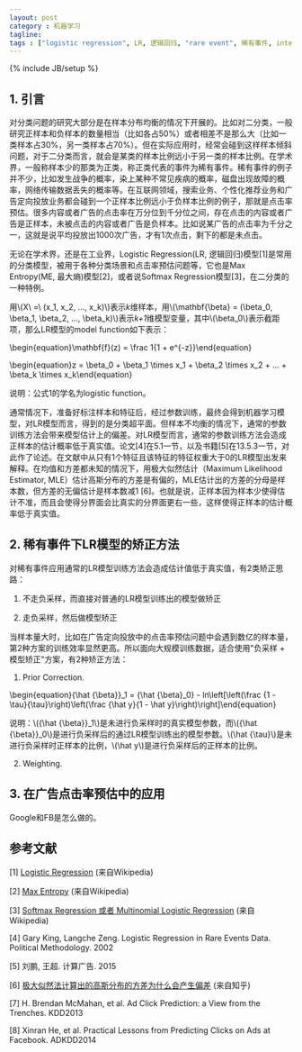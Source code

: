 ```yaml
---
layout: post
category : 机器学习
tagline: 
tags : ["logistic regression", LR, 逻辑回归, "rare event", 稀有事件, intercept, 截距]
---
```

{% include JB/setup %}

## 1. 引言

对分类问题的研究大部分是在样本分布均衡的情况下开展的。比如对二分类，一般研究正样本和负样本的数量相当（比如各占50%）或者相差不是那么大（比如一类样本占30%，另一类样本占70%）。但在实际应用时，经常会碰到这样样本倾斜问题，对于二分类而言，就会是某类的样本比例远小于另一类的样本比例。在学术界，一般称样本少的那类为正类，称正类代表的事件为稀有事件。稀有事件的例子并不少，比如发生战争的概率，染上某种不常见疾病的概率，磁盘出现故障的概率，网络传输数据丢失的概率等。在互联网领域，搜索业务、个性化推荐业务和广告定向投放业务都会碰到一个正样本比例远小于负样本比例的例子，那就是点击率预估。很多内容或者广告的点击率在万分位到千分位之间，存在点击的内容或者广告是正样本，未被点击的内容或者广告是负样本。比如说某广告的点击率为千分之一，这就是说平均投放出1000次广告，才有1次点击，剩下的都是未点击。

无论在学术界，还是在工业界，Logistic Regression(LR, 逻辑回归)模型[1]是常用的分类模型，被用于各种分类场景和点击率预估问题等，它也是Max Entropy(ME, 最大熵)模型[2]，或者说Softmax Regression模型[3]，在二分类的一种特例。

用\\(X\ =\ (x_1, x_2, ..., x_k)\\)表示*k*维样本，用\\(\mathbf{\beta} = (\beta_0, \beta_1, \beta_2, ..., \beta_k)\\)表示*k+1*维模型变量，其中\\(\beta_0\\)表示截距项，那么LR模型的model function如下表示：

\begin{equation}\mathbf{f}(z) = \frac 1{1 + e^{-z}}\end{equation}

\begin{equation}z = \beta_0 + \beta_1 \times x_1 +  \beta_2 \times x_2 + ... +  \beta_k \times x_k\end{equation}

说明：公式1的学名为logistic function。

通常情况下，准备好标注样本和特征后，经过参数训练，最终会得到机器学习模型，对LR模型而言，得到的是分类超平面。但样本不均衡的情况下，通常的参数训练方法会带来模型估计上的偏差。对LR模型而言，通常的参数训练方法会造成正样本的估计概率低于真实值。论文[4]在5.1一节，以及书籍[5]在13.5.3一节，对此作了论述。在文献中从只有1个特征且该特征的特征权重大于0的LR模型出发来解释。在均值和方差都未知的情况下，用极大似然估计（Maximum Likelihood Estimator, MLE）估计高斯分布的方差是有偏的，MLE估计出的方差的分母是样本数，但方差的无偏估计是样本数减1 [6]。也就是说，正样本因为样本少使得估计不准，而且会使得分界面会比真实的分界面更右一些，这样使得正样本的估计概率低于真实值。

## 2. 稀有事件下LR模型的矫正方法

对稀有事件应用通常的LR模型训练方法会造成估计值低于真实值，有2类矫正思路：

1. 不走负采样，而直接对普通的LR模型训练出的模型做矫正

2. 走负采样，然后做模型矫正

当样本量大时，比如在广告定向投放中的点击率预估问题中会遇到数亿的样本量，第2种方案的训练效率显然更高。所以面向大规模训练数据，适合使用"负采样 + 模型矫正"方案，有2种矫正方法：

1. Prior Correction. 

\begin{equation}{\hat {\beta}}_1 = {\hat {\beta}_0} - ln\left[\left(\frac {1 - \tau}{\tau}\right)\left(\frac {\hat y}{1 - \hat y}\right)\right]\end{equation}

说明：\\({\hat {\beta}}_1\\)是未进行负采样时的真实模型参数，而\\({\hat {\beta}}_0\\)是进行负采样后的通过LR模型训练出的模型参数。\\(\hat {\tau}\\)是未进行负采样时正样本的比例，\\(\hat y\\)是进行负采样后的正样本的比例。

2. Weighting. 

## 3. 在广告点击率预估中的应用

Google和FB是怎么做的。

## 参考文献

[1] [Logistic Regression](https://en.wikipedia.org/wiki/Logistic_regression) (来自Wikipedia)

[2] [Max Entropy](https://en.wikipedia.org/wiki/Maximum_entropy_probability_distribution) (来自Wikipedia)

[3] [Softmax Regression 或者 Multinomial Logistic Regression](https://en.wikipedia.org/wiki/Multinomial_logistic_regression) (来自Wikipedia)

[4] Gary King, Langche Zeng. Logistic Regression in Rare Events Data. Political Methodology. 2002

[5] 刘鹏, 王超. 计算广告. 2015

[6] [极大似然法计算出的高斯分布的方差为什么会产生偏差](https://www.zhihu.com/question/28751472) (来自知乎)

[7] H. Brendan McMahan, et al. Ad Click Prediction: a View from the Trenches. KDD2013

[8] Xinran He, et al. Practical Lessons from Predicting Clicks on Ads at Facebook. ADKDD2014
